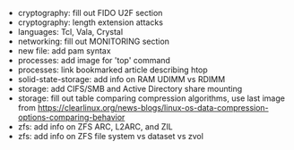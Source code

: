 - cryptography: fill out FIDO U2F section
- cryptography: length extension attacks
- languages: Tcl, Vala, Crystal
- networking: fill out MONITORING section
- new file: add pam syntax
- processes: add image for 'top' command
- processes: link bookmarked article describing htop
- solid-state-storage: add info on RAM UDIMM vs RDIMM
- storage: add CIFS/SMB and Active Directory share mounting
- storage: fill out table comparing compression algorithms, use last image from https://clearlinux.org/news-blogs/linux-os-data-compression-options-comparing-behavior
- zfs: add info on ZFS ARC, L2ARC, and ZIL
- zfs: add info on ZFS file system vs dataset vs zvol
